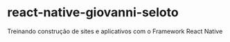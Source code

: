 # react-native-giovanni-seloto
Treinando construção de sites e aplicativos com o Framework React Native
